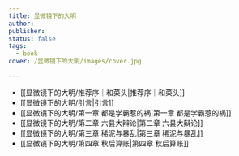 ```yaml
---
title: 显微镜下的大明
author: 
publisher: 
status: false
tags:
  - book
cover: /显微镜下的大明/images/cover.jpg

---
```

- [[显微镜下的大明/推荐序｜和菜头|推荐序｜和菜头]]
- [[显微镜下的大明/引言|引言]]
- [[显微镜下的大明/第一章 都是学霸惹的祸|第一章 都是学霸惹的祸]]
- [[显微镜下的大明/第二章 六县大辩论|第二章 六县大辩论]]
- [[显微镜下的大明/第三章 稀泥与暴乱|第三章 稀泥与暴乱]]
- [[显微镜下的大明/第四章 秋后算账|第四章 秋后算账]]
